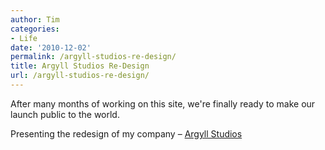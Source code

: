 ```yaml
---
author: Tim
categories:
- Life
date: '2010-12-02'
permalink: /argyll-studios-re-design/
title: Argyll Studios Re-Design
url: /argyll-studios-re-design/
---
```


After many months of working on this site, we're finally ready to make our launch public to the world.

Presenting the redesign of my company &#8211; [Argyll Studios][1]

 [1]: http://argyllstudios.com
 